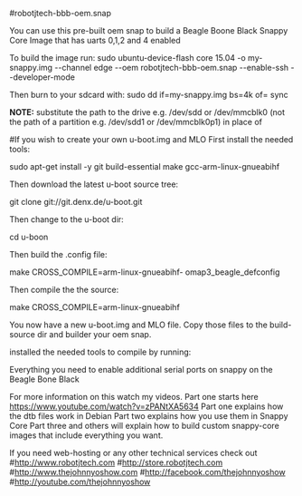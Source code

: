 #robotjtech-bbb-oem.snap

You can use this pre-built oem snap to build a Beagle Boone Black Snappy Core Image that has uarts 0,1,2 and 4 enabled

To build the image run:
sudo ubuntu-device-flash core 15.04 -o my-snappy.img --channel edge --oem robotjtech-bbb-oem.snap --enable-ssh --developer-mode

Then burn to your sdcard with:
sudo dd if=my-snappy.img bs=4k of=<drive>
sync

**NOTE:**
substitute the path to the drive e.g. /dev/sdd or /dev/mmcblk0 (not the
path of a partition e.g. /dev/sdd1 or /dev/mmcblk0p1) in place of <drive>

#If you wish to create your own u-boot.img and MLO
First install the needed tools:

sudo apt-get install -y git build-essential make gcc-arm-linux-gnueabihf

Then download the latest u-boot source tree: 

git clone git://git.denx.de/u-boot.git

Then change to the u-boot dir:

cd u-boon

Then build the .config file:

make CROSS_COMPILE=arm-linux-gnueabihf- omap3_beagle_defconfig

Then compile the the source:

make CROSS_COMPILE=arm-linux-gnueabihf

You now have a new u-boot.img and MLO file. Copy those files to the build-source dir and builder your oem snap.


installed the needed tools to compile by running: 

Everything you need to enable additional serial ports on snappy on the Beagle Bone Black

For more information on this watch my videos. Part one starts here https://www.youtube.com/watch?v=zPANtXA5634 Part one explains how the dtb files work in Debian Part two explains how you use them in Snappy Core Part three and others will explain how to build custom snappy-core images that include everything you want.

If you need web-hosting or any other technical services check out
#http://www.robotjtech.com
#http://store.robotjtech.com
#http://www.thejohnnyoshow.com
#http://facebook.com/thejohnnyoshow
#http://youtube.com/thejohnnyoshow



